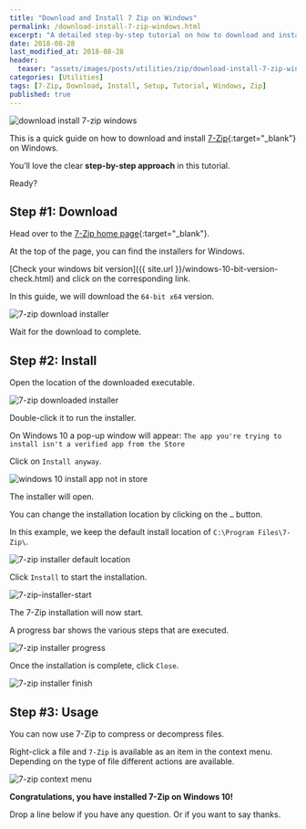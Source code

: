 ```yaml
---
title: "Download and Install 7 Zip on Windows"
permalink: /download-install-7-zip-windows.html
excerpt: "A detailed step-by-step tutorial on how to download and install 7-Zip on Windows 10."
date: 2018-08-28
last_modified_at: 2018-08-28
header:
  teaser: "assets/images/posts/utilities/zip/download-install-7-zip-windows.png"
categories: [Utilities]
tags: [7-Zip, Download, Install, Setup, Tutorial, Windows, Zip]
published: true
---
```


<img src="{{ site.url }}/assets/images/posts/utilities/zip/download-install-7-zip-windows.png" alt="download install 7-zip windows" class="align-right title-image">

This is a quick guide on how to download and install [7-Zip](https://www.7-zip.org/){:target="_blank"} on Windows.

You’ll love the clear **step-by-step approach** in this tutorial.

Ready?

## Step #1: Download

Head over to the [7-Zip home page](https://www.7-zip.org/){:target="_blank"}.

At the top of the page, you can find the installers for Windows.

[Check your windows bit version]({{ site.url }}/windows-10-bit-version-check.html) and click on the corresponding link.

In this guide, we will download the `64-bit x64` version.

<img src="{{ site.url }}/assets/images/posts/utilities/zip/7-zip-download-installer.png" alt="7-zip download installer">

Wait for the download to complete.

## Step #2: Install

Open the location of the downloaded executable.

<img src="{{ site.url }}/assets/images/posts/utilities/zip/7-zip-downloaded-installer.png" alt="7-zip downloaded installer">

Double-click it to run the installer.

On Windows 10 a pop-up window will appear: `The app you're trying to install isn't a verified app from the Store`

Click on `Install anyway`.

<img src="{{ site.url }}/assets/images/posts/windows-10-install-app-not-in-store.png" alt="windows 10 install app not in store">

The installer will open.

You can change the installation location by clicking on the `…` button.

In this example, we keep the default install location of `C:\Program Files\7-Zip\`.

<img src="{{ site.url }}/assets/images/posts/utilities/zip/7-zip-installer-default-location.png" alt="7-zip installer default location">

Click `Install` to start the installation.

<img src="{{ site.url }}/assets/images/posts/utilities/zip/7-zip-installer-start.png" alt="7-zip-installer-start">

The 7-Zip installation will now start.

A progress bar shows the various steps that are executed.

<img src="{{ site.url }}/assets/images/posts/utilities/zip/7-zip-installer-progress.png" alt="7-zip installer progress">

Once the installation is complete, click `Close`.

<img src="{{ site.url }}/assets/images/posts/utilities/zip/7-zip-installer-finish.png" alt="7-zip installer finish">

## Step #3: Usage

You can now use 7-Zip to compress or decompress files.

Right-click a file and `7-Zip` is available as an item in the context menu. Depending on the type of file different actions are available.

<img src="{{ site.url }}/assets/images/posts/utilities/zip/7-zip-context-menu.png" alt="7-zip context menu">

**Congratulations, you have installed 7-Zip on Windows 10!**

Drop a line below if you have any question. Or if you want to say thanks.
